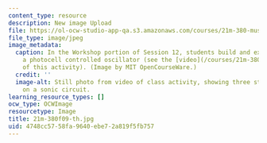 ```yaml
---
content_type: resource
description: New image Upload
file: https://ol-ocw-studio-app-qa.s3.amazonaws.com/courses/21m-380-music-and-technology-contemporary-history-and-aesthetics-fall-2009/4748cc5758fa9640ebe72a819f5fb757_21m-380f09-th.jpg
file_type: image/jpeg
image_metadata:
  caption: In the Workshop portion of Session 12, students build and experiment with
    a photocell controlled oscillator (see the [video](/courses/21m-380-music-and-technology-contemporary-history-and-aesthetics-fall-2009/pages/lecture-notes-and-videos/_index)
    of this activity). (Image by MIT OpenCourseWare.)
  credit: ''
  image-alt: Still photo from video of class activity, showing three students working
    on a sonic circuit.
learning_resource_types: []
ocw_type: OCWImage
resourcetype: Image
title: 21m-380f09-th.jpg
uid: 4748cc57-58fa-9640-ebe7-2a819f5fb757
---
```

